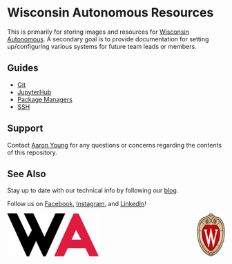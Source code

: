 # Wisconsin Autonomous Resources

This is primarily for storing images and resources for [Wisconsin Autonomous](https://wisconsinautonomous.org/). A secondary goal is to provide documentation for setting up/configuring various systems for future team leads or members.

## Guides
- [Git](https://github.com/WisconsinAutonomous/wa-resources/blob/master/Resources/Git.md)
- [JupyterHub](https://github.com/WisconsinAutonomous/wa-resources/blob/master/Resources/JupyterHub.md)
- [Package Managers](https://github.com/WisconsinAutonomous/wa-resources/blob/master/Resources/PackageManagers.md)
- [SSH](https://github.com/WisconsinAutonomous/wa-resources/blob/master/Resources/SSH.md)

## Support

Contact [Aaron Young](aryoung5@wisc.edu) for any questions or concerns regarding the contents of this repository.

## See Also

Stay up to date with our technical info by following our [blog](https://www.wisconsinautonomous.org/blog).

Follow us on [Facebook](https://www.facebook.com/wisconsinautonomous/), [Instagram](https://www.instagram.com/wisconsinautonomous/), and [LinkedIn](https://www.linkedin.com/company/wisconsin-autonomous/about/)!

<img src="https://github.com/WisconsinAutonomous/wa-resources/blob/master/Images/WA.png" alt="Wisconsin Autonomous Logo" height="100px">  <img src="https://github.com/WisconsinAutonomous/wa-resources/blob/master/Images/UWCrest.png" alt="University of Wisconsin - Madison Crest" height="100px" align="right">
